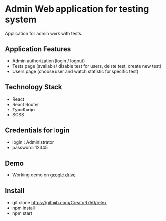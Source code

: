 # Admin Web application for testing system
Application for admin work with tests.
## Application Features
 - Admin authorization (login / logout)
 - Tests page (available/ disable test for users, delete test, create new test)
 - Users page (choose user and watch statistic for specific test)

## Technology Stack
 - React
 - React Router
 - TypeScript
 - SCSS
 
## Credentials for login
 - login : Administrator
 - password: 12345
 
## Demo
 - Working demo on [google drive](https://drive.google.com/file/d/16vOMTmrS7P7y6o3vx93qWZZZzFC32yut/view?usp=sharing)
 
## Install
- git clone https://github.com/CreatoR750/relex
- npm install
- npm start
